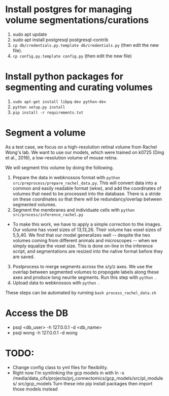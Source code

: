 # Install postgres for managing volume segmentations/curations
1. sudo apt update
2. sudo apt install postgresql postgresql-contrib
3. `cp db/credentials.py.template db/credentials.py` (then edit the new file).
4. `cp config.py.template config.py` (then edit the new file)

# Install python packages for segmenting and curating volumes
1. `sudo apt-get install libpq-dev python-dev`
2. `python setup.py install`
3. `pip install -r requirements.txt`

# Segment a volume
As a test case, we focus on a high-resolution retinal volume from Rachel Wong's lab. We want to use our models, which were trained on k0725 (Ding et al., 2016), a low-resolution volume of mouse retina.

We will segment this volume by doing the following.

1. Prepare the data in webknossos format with `python src/preprocess/prepare_rachel_data.py`. This will convert data into a common and easily readable format (wkw), and add the coordinates of volumes that need to be processed into the database. There is a stride on these coordinates so that there will be redundancy/overlap between segmented volumes.
2. Segment the membranes and individuate cells with `python src/process/inference_rachel.py`
- To make this work, we have to apply a simple correction to the images. Our volume has voxel sizes of 13,13,26. Their volume has voxel sizes of 5,5,40. We find that our model generalizes well -- despite the two volumes coming from different animals and microscopes -- when we simply equalize the voxel size. This is done on-line in the inference script, and segmentations are resized into the native format before they are saved.
3. Postprocess to merge segments across the x/y/z axes. We use the overlap between segmented volumes to propogate labels along these axes and produce long neurite segments. Run this step with `python `.
4. Upload data to webknossos with `python `.

These steps can be automated by running `bash process_rachel_data.sh`


# Access the DB
- psql <db_user> -h 127.0.0.1 -d <db_name>
- psql wong -h 127.0.0.1 -d wong

# TODO:
- Change config class to yml files for flexibility.
- Right now I'm symlinking the gcp models in with ln -s /media/data_cifs/projects/prj_connectomics/gcp_models/src/pl_modules/ src/gcp_models
  Turn these into pip install packages then import those models instead
